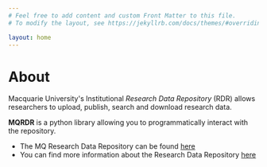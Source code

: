 ```yaml
---
# Feel free to add content and custom Front Matter to this file.
# To modify the layout, see https://jekyllrb.com/docs/themes/#overriding-theme-defaults

layout: home
---
```


# About

Macquarie University's Institutional _Research Data Repository_ (RDR) allows researchers to upload, publish, search and download research data.

**MQRDR** is a python library allowing you to programmatically interact with the repository.

- The MQ Research Data Repository can be found [here](https://figshare.mq.edu.au)
- You can find more information about the Research Data Repository [here](https://libguides.mq.edu.au/research_data_repository)
